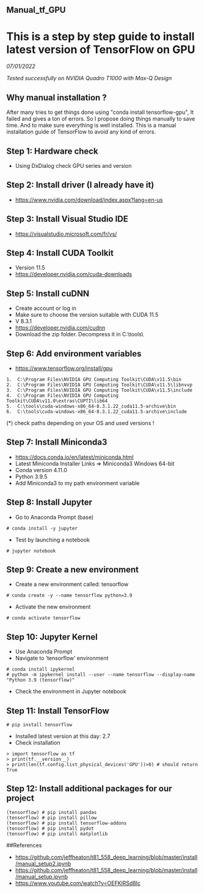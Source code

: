 ## Manual_tf_GPU

# This is a step by step guide to install latest version of TensorFlow on GPU

*07/01/2022*

*Tested successfully on NVIDIA Quadro T1000 with Max-Q Design*

## Why manual installation ?
After many tries to get things done using "conda install tensorflow-gpu", It failed and gives a ton of errors. So I propose doing things manually to save time. And to make sure everything is well installed. This is a manual installation guide of TensorFlow to avoid any kind of errors.

## Step 1: Hardware check
* Using DxDialog check GPU series and version
 
## Step 2: Install driver (I already have it)
*	https://www.nvidia.com/download/index.aspx?lang=en-us

## Step 3: Install Visual Studio IDE
*	https://visualstudio.microsoft.com/fr/vs/

## Step 4: Install CUDA Toolkit
*	Version 11.5
*	https://developer.nvidia.com/cuda-downloads

## Step 5: Install cuDNN
*	Create account or log in
*	Make sure to choose the version suitable with CUDA 11.5
*	V 8.3.1
*	https://developer.nvidia.com/cudnn
*	Download the zip folder. Decompress it in C:\tools\

## Step 6: Add environment variables
*	https://www.tensorflow.org/install/gpu
```
1.	C:\Program Files\NVIDIA GPU Computing Toolkit\CUDA\v11.5\bin
2.	C:\Program Files\NVIDIA GPU Computing Toolkit\CUDA\v11.5\libnvvp
3.	C:\Program Files\NVIDIA GPU Computing Toolkit\CUDA\v11.5\include
4.	C:\Program Files\NVIDIA GPU Computing Toolkit\CUDA\v11.0\extras\CUPTI\lib64
5.	C:\tools\cuda-windows-x86_64-8.3.1.22_cuda11.5-archive\bin
6.	C:\tools\cuda-windows-x86_64-8.3.1.22_cuda11.5-archive\include
```
 
(*) check paths depending on your OS and used versions !

## Step 7: Install Miniconda3
*	https://docs.conda.io/en/latest/miniconda.html
*	Latest Miniconda Installer Links => Miniconda3 Windows 64-bit
*	Conda version 4.11.0
*	Python 3.9.5
*	Add Miniconda3 to my path environment variable


## Step 8: Install Jupyter
*	Go to Anaconda Prompt (base)
```
# conda install -y jupyter
```
*	Test by launching a notebook
```
# jupyter notebook
```

## Step 9: Create a new environment
*	Create a new environment called: tensorflow
```
# conda create -y --name tensorflow python=3.9
```
* Activate the new environment
```
# conda activate tensorflow
```

## Step 10: Jupyter Kernel
*	Use Anaconda Prompt
*	Navigate to ‘tensorflow’ environment
```
# conda install ipykernel
# python -m ipykernel install --user --name tensorflow --display-name "Python 3.9 (tensorflow)"
```
*	Check the environment in Jupyter notebook

## Step 11: Install TensorFlow
```
# pip install tensorflow
```
*	Installed latest version at this day: 2.7
*	Check installation
```
> import tensorflow as tf
> print(tf.__version__)
> print(len(tf.config.list_physical_devices('GPU'))>0) # should return True
```

## Step 12: Install additional packages for our project
```
(tensorflow) # pip install pandas
(tensorflow) # pip install pillow
(tensorflow) # pip install tensorflow-addons
(tensorflow) # pip install pydot
(tensorflow) # pip install matplotlib
```

##References
*	https://github.com/jeffheaton/t81_558_deep_learning/blob/master/install/manual_setup2.ipynb
*	https://github.com/jeffheaton/t81_558_deep_learning/blob/master/install/manual_setup.ipynb
*	https://www.youtube.com/watch?v=OEFKlRSd8Ic

